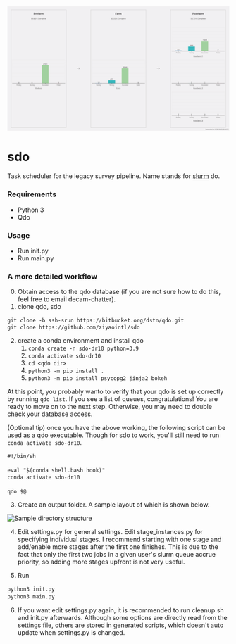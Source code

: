 ![UI](Readme.png)
# sdo
Task scheduler for the legacy survey pipeline.
Name stands for [slurm](https://slurm.schedmd.com/) do.

### Requirements
* Python 3
* Qdo

### Usage
* Run init.py
* Run main.py

### A more detailed workflow
0. Obtain access to the qdo database (if you are not sure how to do this, feel free to email decam-chatter).
1. clone qdo, sdo
```
git clone -b ssh-srun https://bitbucket.org/dstn/qdo.git
git clone https://github.com/ziyaointl/sdo
```
2. create a conda environment and install qdo
	1. `conda create -n sdo-dr10 python=3.9`
	2. `conda activate sdo-dr10`
	3. `cd <qdo dir>`
	4. `python3 -m pip install .`
	5. `python3 -m pip install psycopg2 jinja2 bokeh`

At this point, you probably wanto to verify that your qdo is set up correctly by running `qdo list`. If you see a list of queues, congratulations! You are ready to move on to the next step. Otherwise, you may need to double check your database access.

(Optional tip) once you have the above working, the following script can be used as a qdo executable. Though for sdo to work, you'll still need to run `conda activate sdo-dr10`.
```
#!/bin/sh

eval "$(conda shell.bash hook)"
conda activate sdo-dr10

qdo $@
```

3. Create an output folder. A sample layout of which is shown below.
<img width="1108" alt="Sample directory structure" src="https://user-images.githubusercontent.com/18119047/62730680-5531a400-b9d5-11e9-971d-b6ae29dc3b42.png">

4. Edit settings.py for general settings. Edit stage_instances.py for specifying individual stages. I recommend starting with one stage and add/enable more stages after the first one finishes. This is due to the fact that only the first two jobs in a given user's slurm queue accrue priority, so adding more stages upfront is not very useful.

5. Run
```bash
python3 init.py
python3 main.py
```

6. If you want edit settings.py again, it is recommended to run cleanup.sh and init.py afterwards. Although some options are directly read from the settings file, others are stored in generated scripts, which doesn't auto update when settings.py is changed.
